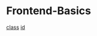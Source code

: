 # Frontend-Basics

[class](https://developer.mozilla.org/en-US/docs/Web/HTML/Global_attributes/class)
[id](https://developer.mozilla.org/en-US/docs/Web/HTML/Global_attributes/id)